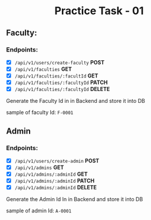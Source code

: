 <h1 align='center'>Practice Task - 01</h1>

## Faculty:

### Endpoints:

- [x] `/api/v1/users/create-faculty` **POST**
- [x] `/api/v1/faculties` **GET**
- [x] `/api/v1/faculties/:facultId` **GET**
- [x] `/api/v1/faculties/:facultyId` **PATCH**
- [x] `/api/v1/faculties/:facultyId` **DELETE**

Generate the Faculty Id in in Backend and store it into DB

sample of faculty Id: `F-0001`

## Admin

### Endpoints:

- [x] `/api/v1/users/create-admin` **POST**
- [x] `/api/v1/admins` **GET**
- [x] `/api/v1/admins/:adminId` **GET**
- [x] `/api/v1/admins/:adminId` **PATCH**
- [x] `/api/v1/admins/:adminId` **DELETE**

Generate the Admin Id In in Backend and store it into DB

sample of admin Id: `A-0001`
